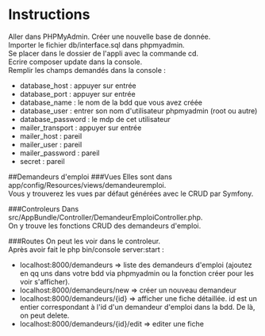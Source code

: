 # Instructions
Aller dans PHPMyAdmin. Créer une nouvelle base de donnée.  
Importer le fichier db/interface.sql dans phpmyadmin.  
Se placer dans le dossier de l'appli avec la commande cd.  
Ecrire composer update dans la console.  
Remplir les champs demandés dans la console :  
* database_host : appuyer sur entrée
* database_port : appuyer sur entrée  
* database_name : le nom de la bdd que vous avez créée
* database_user : entrer son nom d'utilisateur phpmyadmin (root ou autre)
* database_password : le mdp de cet utilisateur
* mailer_transport : appuyer sur entrée
* mailer_host : pareil
* mailer_user : pareil
* mailer_password : pareil
* secret : pareil

##Demandeurs d'emploi
###Vues
Elles sont dans app/config/Resources/views/demandeuremploi.  
Vous y trouverez les vues par défaut générées avec le CRUD par Symfony.

###Controleurs
Dans src/AppBundle/Controller/DemandeurEmploiController.php.  
On y trouve les fonctions CRUD des demandeurs d'emploi.

###Routes
On peut les voir dans le controleur.  
Après avoir fait le php bin/console server:start :  
* localhost:8000/demandeurs => liste des demandeurs d'emploi (ajoutez en qq uns dans votre bdd via phpmyadmin ou la fonction créer pour les voir s'afficher). 
* localhost:8000/demandeurs/new => créer un nouveau demandeur
* localhost:8000/demandeurs/{id} => afficher une fiche détaillée. id est un entier correspondant à l'id d'un demandeur d'emploi dans la bdd. De là, on peut delete.
* localhost:8000/demandeurs/{id}/edit => editer une fiche






